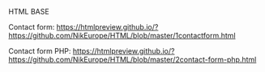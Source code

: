 

HTML BASE

Contact form:
https://htmlpreview.github.io/?https://github.com/NikEurope/HTML/blob/master/1contactform.html

Contact form PHP:
https://htmlpreview.github.io/?https://github.com/NikEurope/HTML/blob/master/2contact-form-php.html

